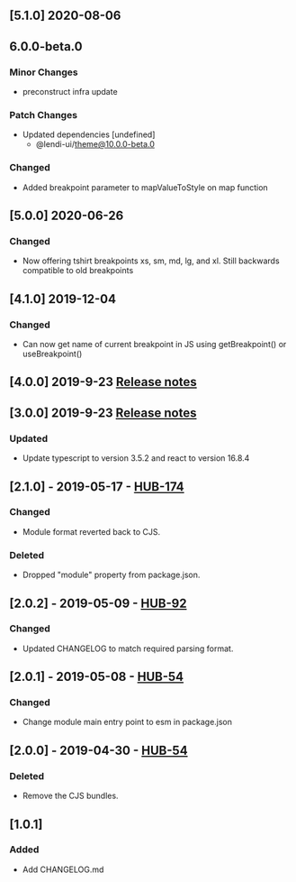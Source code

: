 ## [5.1.0] 2020-08-06

## 6.0.0-beta.0

### Minor Changes

- preconstruct infra update

### Patch Changes

- Updated dependencies [undefined]
  - @lendi-ui/theme@10.0.0-beta.0

### Changed

- Added breakpoint parameter to mapValueToStyle on map function

## [5.0.0] 2020-06-26

### Changed

- Now offering tshirt breakpoints xs, sm, md, lg, and xl. Still backwards compatible to old breakpoints

## [4.1.0] 2019-12-04

### Changed

- Can now get name of current breakpoint in JS using getBreakpoint() or useBreakpoint()

## [4.0.0] 2019-9-23 [Release notes](https://creditandfinance.atlassian.net/wiki/spaces/HUB/pages/803930391/Upcoming+Major+Changes)

## [3.0.0] 2019-9-23 [Release notes](https://creditandfinance.atlassian.net/wiki/spaces/HUB/pages/803930391/Upcoming+Major+Changes)

### Updated

- Update typescript to version 3.5.2 and react to version 16.8.4

## [2.1.0] - 2019-05-17 - [HUB-174](https://creditandfinance.atlassian.net/browse/HUB-174)

### Changed

- Module format reverted back to CJS.

### Deleted

- Dropped "module" property from package.json.

## [2.0.2] - 2019-05-09 - [HUB-92](https://creditandfinance.atlassian.net/browse/HUB-92)

### Changed

- Updated CHANGELOG to match required parsing format.

## [2.0.1] - 2019-05-08 - [HUB-54](https://creditandfinance.atlassian.net/browse/HUB-54)

### Changed

- Change module main entry point to esm in package.json

## [2.0.0] - 2019-04-30 - [HUB-54](https://creditandfinance.atlassian.net/browse/HUB-54)

### Deleted

- Remove the CJS bundles.

## [1.0.1]

### Added

- Add CHANGELOG.md
